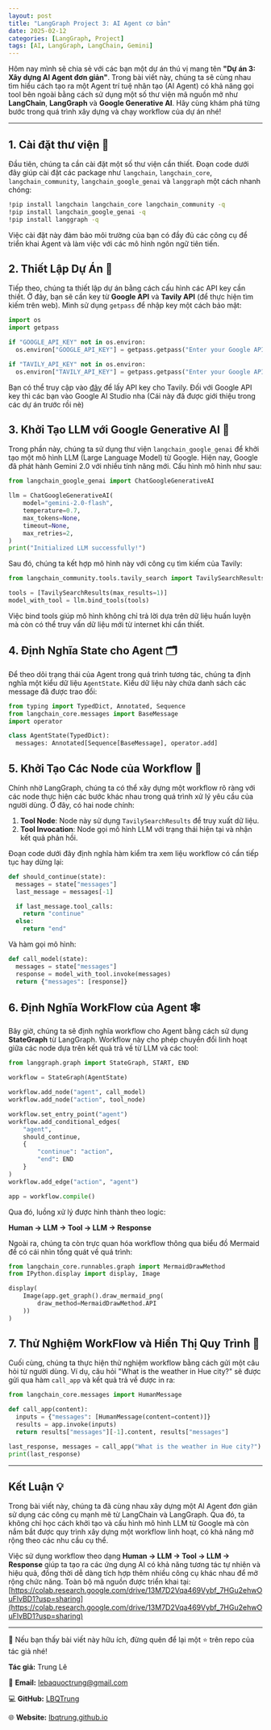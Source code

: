 ```yaml
---
layout: post
title: "LangGraph Project 3: AI Agent cơ bản"
date: 2025-02-12
categories: [LangGraph, Project]
tags: [AI, LangGraph, LangChain, Gemini]
---
```


Hôm nay mình sẽ chia sẻ với các bạn một dự án thú vị mang tên **"Dự án 3: Xây dựng AI Agent đơn giản"**. Trong bài viết này, chúng ta sẽ cùng nhau tìm hiểu cách tạo ra một Agent trí tuệ nhân tạo (AI Agent) có khả năng gọi tool bên ngoài bằng cách sử dụng một số thư viện mã nguồn mở như **LangChain**, **LangGraph** và **Google Generative AI**. Hãy cùng khám phá từng bước trong quá trình xây dựng và chạy workflow của dự án nhé!

---

## 1. Cài đặt thư viện 🚀

Đầu tiên, chúng ta cần cài đặt một số thư viện cần thiết. Đoạn code dưới đây giúp cài đặt các package như `langchain`, `langchain_core`, `langchain_community`, `langchain_google_genai` và `langgraph` một cách nhanh chóng:

```bash
!pip install langchain langchain_core langchain_community -q
!pip install langchain_google_genai -q
!pip install langgraph -q
```

Việc cài đặt này đảm bảo môi trường của bạn có đầy đủ các công cụ để triển khai Agent và làm việc với các mô hình ngôn ngữ tiên tiến.

## 2. Thiết Lập Dự Án 🔧

Tiếp theo, chúng ta thiết lập dự án bằng cách cấu hình các API key cần thiết. Ở đây, bạn sẽ cần key từ **Google API** và **Tavily API** (để thực hiện tìm kiếm trên web). Mình sử dụng `getpass` để nhập key một cách bảo mật:

```python
import os
import getpass

if "GOOGLE_API_KEY" not in os.environ:
  os.environ["GOOGLE_API_KEY"] = getpass.getpass("Enter your Google API Key: ")

if "TAVILY_API_KEY" not in os.environ:
  os.environ["TAVILY_API_KEY"] = getpass.getpass("Enter your Google API Key: ")

```

Bạn có thể truy cập vào [đây](https://app.tavily.com/home?code=SAWcRNUWjLA-9FLWcohdGmAp4xOfPJu4lvIEmevo6px0e&state=eyJyZXR1cm5UbyI6Ii9ob21lIn0) để lấy API key cho Tavily. Đối với Google API key thì các bạn vào Google AI Studio nha (Cái này đã được giới thiệu trong các dự án trước rồi nè)

## 3. Khởi Tạo LLM với Google Generative AI 🌟

Trong phần này, chúng ta sử dụng thư viện `langchain_google_genai` để khởi tạo một mô hình LLM (Large Language Model) từ Google. Hiện nay, Google đã phát hành Gemini 2.0 với nhiều tính năng mới. Cấu hình mô hình như sau:

```python
from langchain_google_genai import ChatGoogleGenerativeAI

llm = ChatGoogleGenerativeAI(
    model="gemini-2.0-flash",
    temperature=0.7,
    max_tokens=None,
    timeout=None,
    max_retries=2,
)
print("Initialized LLM successfully!")
```

Sau đó, chúng ta kết hợp mô hình này với công cụ tìm kiếm của Tavily:

```python
from langchain_community.tools.tavily_search import TavilySearchResults

tools = [TavilySearchResults(max_results=1)]
model_with_tool = llm.bind_tools(tools)

```

Việc bind tools giúp mô hình không chỉ trả lời dựa trên dữ liệu huấn luyện mà còn có thể truy vấn dữ liệu mới từ internet khi cần thiết.

## 4. Định Nghĩa State cho Agent 🗂

Để theo dõi trạng thái của Agent trong quá trình tương tác, chúng ta định nghĩa một kiểu dữ liệu `AgentState`. Kiểu dữ liệu này chứa danh sách các message đã được trao đổi:

```python
from typing import TypedDict, Annotated, Sequence
from langchain_core.messages import BaseMessage
import operator

class AgentState(TypedDict):
  messages: Annotated[Sequence[BaseMessage], operator.add]
```

## 5. Khởi Tạo Các Node của Workflow 🔄

Chính nhờ LangGraph, chúng ta có thể xây dựng một workflow rõ ràng với các node thực hiện các bước khác nhau trong quá trình xử lý yêu cầu của người dùng. Ở đây, có hai node chính:

1. **Tool Node**: Node này sử dụng `TavilySearchResults` để truy xuất dữ liệu.
2. **Tool Invocation**: Node gọi mô hình LLM với trạng thái hiện tại và nhận kết quả phản hồi.

Đoạn code dưới đây định nghĩa hàm kiểm tra xem liệu workflow có cần tiếp tục hay dừng lại:

```python
def should_continue(state):
  messages = state["messages"]
  last_message = messages[-1]

  if last_message.tool_calls:
    return "continue"
  else:
    return "end"
```

Và hàm gọi mô hình:

```python
def call_model(state):
  messages = state["messages"]
  response = model_with_tool.invoke(messages)
  return {"messages": [response]}
```

## 6. Định Nghĩa WorkFlow của Agent 🕸

Bây giờ, chúng ta sẽ định nghĩa workflow cho Agent bằng cách sử dụng **StateGraph** từ LangGraph. Workflow này cho phép chuyển đổi linh hoạt giữa các node dựa trên kết quả trả về từ LLM và các tool:

```python
from langgraph.graph import StateGraph, START, END

workflow = StateGraph(AgentState)

workflow.add_node("agent", call_model)
workflow.add_node("action", tool_node)

workflow.set_entry_point("agent")
workflow.add_conditional_edges(
    "agent",
    should_continue,
    {
        "continue": "action",
        "end": END
    }
)
workflow.add_edge("action", "agent")

app = workflow.compile()
```

Qua đó, luồng xử lý được hình thành theo logic:

**Human → LLM → Tool → LLM → Response**

Ngoài ra, chúng ta còn trực quan hóa workflow thông qua biểu đồ Mermaid để có cái nhìn tổng quát về quá trình:

```python
from langchain_core.runnables.graph import MermaidDrawMethod
from IPython.display import display, Image

display(
    Image(app.get_graph().draw_mermaid_png(
        draw_method=MermaidDrawMethod.API
    ))
)

```

## 7. Thử Nghiệm WorkFlow và Hiển Thị Quy Trình 🚀

Cuối cùng, chúng ta thực hiện thử nghiệm workflow bằng cách gửi một câu hỏi từ người dùng. Ví dụ, câu hỏi "What is the weather in Hue city?" sẽ được gửi qua hàm `call_app` và kết quả trả về được in ra:

```python
from langchain_core.messages import HumanMessage

def call_app(content):
  inputs = {"messages": [HumanMessage(content=content)]}
  results = app.invoke(inputs)
  return results["messages"][-1].content, results["messages"]

last_response, messages = call_app("What is the weather in Hue city?")
print(last_response)

```

---

## Kết Luận 💡

Trong bài viết này, chúng ta đã cùng nhau xây dựng một AI Agent đơn giản sử dụng các công cụ mạnh mẽ từ LangChain và LangGraph. Qua đó, ta không chỉ học cách khởi tạo và cấu hình mô hình LLM từ Google mà còn nắm bắt được quy trình xây dựng một workflow linh hoạt, có khả năng mở rộng theo các nhu cầu cụ thể.

Việc sử dụng workflow theo dạng **Human → LLM → Tool → LLM → Response** giúp ta tạo ra các ứng dụng AI có khả năng tương tác tự nhiên và hiệu quả, đồng thời dễ dàng tích hợp thêm nhiều công cụ khác nhau để mở rộng chức năng. Toàn bộ mã nguồn được triển khai tại: [https://colab.research.google.com/drive/13M7D2Vqa469Vybf_7HGu2ehwOuFlvBD1?usp=sharing](https://colab.research.google.com/drive/13M7D2Vqa469Vybf_7HGu2ehwOuFlvBD1?usp=sharing)

---

🌟 Nếu bạn thấy bài viết này hữu ích, đừng quên để lại một ⭐ trên repo của tác giả nhé!

**Tác giả:** Trung Lê

📧 **Email:** lebaquoctrung@gmail.com

💻 **GitHub:** [LBQTrung](https://github.com/LBQTrung)

🌐 **Website:** [lbqtrung.github.io](https://lbqtrung.github.io/)
